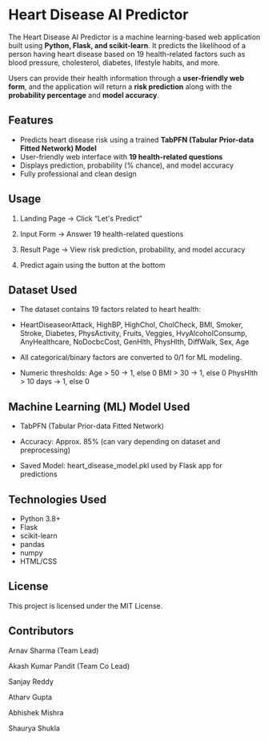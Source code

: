 # Heart Disease AI Predictor

The Heart Disease AI Predictor is a machine learning-based web application built using **Python, Flask, and scikit-learn**. It predicts the likelihood of a person having heart disease based on 19 health-related factors such as blood pressure, cholesterol, diabetes, lifestyle habits, and more.  

Users can provide their health information through a **user-friendly web form**, and the application will return a **risk prediction** along with the **probability percentage** and **model accuracy**.

## Features
- Predicts heart disease risk using a trained **TabPFN (Tabular Prior-data Fitted Network) Model**
- User-friendly web interface with **19 health-related questions**
- Displays prediction, probability (% chance), and model accuracy
- Fully professional and clean design

## Usage

1. Landing Page → Click “Let's Predict”

2. Input Form → Answer 19 health-related questions

3. Result Page → View risk prediction, probability, and model accuracy

4. Predict again using the button at the bottom

## Dataset Used

- The dataset contains 19 factors related to heart health:

- HeartDiseaseorAttack, HighBP, HighChol, CholCheck, BMI, Smoker, Stroke, Diabetes, PhysActivity, Fruits, Veggies, HvyAlcoholConsump, AnyHealthcare, NoDocbcCost, GenHlth, PhysHlth, DiffWalk, Sex, Age

- All categorical/binary factors are converted to 0/1 for ML modeling.

- Numeric thresholds:
Age > 50 → 1, else 0
BMI > 30 → 1, else 0
PhysHlth > 10 days → 1, else 0

## Machine Learning (ML) Model Used

- TabPFN (Tabular Prior-data Fitted Network)

- Accuracy: Approx. 85% (can vary depending on dataset and preprocessing)

- Saved Model: heart_disease_model.pkl used by Flask app for predictions

## Technologies Used

- Python 3.8+
- Flask
- scikit-learn
- pandas
- numpy
- HTML/CSS

## License

This project is licensed under the MIT License.

## Contributors

Arnav Sharma (Team Lead)

Akash Kumar Pandit (Team Co Lead)

Sanjay Reddy 

Atharv Gupta 

Abhishek Mishra

Shaurya Shukla
